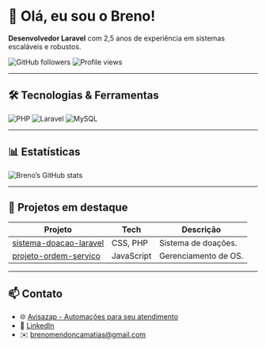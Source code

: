 # 👋 Olá, eu sou o Breno!

**Desenvolvedor Laravel** com 2,5 anos de experiência em sistemas escaláveis e robustos.

![GitHub followers](https://img.shields.io/github/followers/brenomatia?label=Seguidores&style=social)
![Profile views](https://komarev.com/ghpvc/?username=brenomatia)

---

## 🛠 Tecnologias & Ferramentas
![PHP](https://img.shields.io/badge/PHP-777BB4?logo=php&logoColor=white)
![Laravel](https://img.shields.io/badge/Laravel-FF2D20?logo=laravel&logoColor=white)
![MySQL](https://img.shields.io/badge/MySQL-4479A1?logo=mysql&logoColor=white)
<!-- adicione suas principais skills -->

---

## 📊 Estatísticas
![Breno’s GitHub stats](https://github-readme-stats.vercel.app/api?username=brenomatia&show_icons=true&theme=dark)

---

## 🚀 Projetos em destaque
| Projeto | Tech | Descrição |
| ------- | ---- | --------- |
| [sistema-doacao-laravel](https://github.com/brenomatia/sistema-doacao-laravel) | CSS, PHP | Sistema de doações. |
| [projeto-ordem-servico](https://github.com/brenomatia/projeto-ordem-servico) | JavaScript | Gerenciamento de OS. |

---

## 📫 Contato
- 🌐 [Avisazap - Automações para seu atendimento](https://avisazap.com.br)  
- 🔗 [LinkedIn](https://www.linkedin.com/in/breno-mendonça-matias)  
- ✉️ brenomendoncamatias@gmail.com
